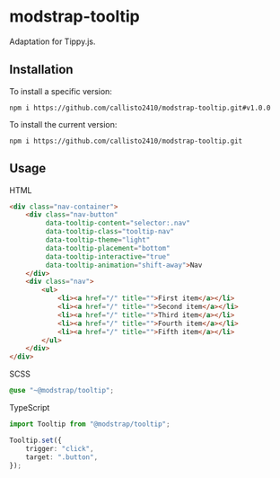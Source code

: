 # modstrap-tooltip

Adaptation for Tippy.js.

## Installation

To install a specific version:
```shell script
npm i https://github.com/callisto2410/modstrap-tooltip.git#v1.0.0
```

To install the current version:
```shell script
npm i https://github.com/callisto2410/modstrap-tooltip.git
```

## Usage

HTML

```html
<div class="nav-container">
    <div class="nav-button"
         data-tooltip-content="selector:.nav"
         data-tooltip-class="tooltip-nav"
         data-tooltip-theme="light"
         data-tooltip-placement="bottom"
         data-tooltip-interactive="true"
         data-tooltip-animation="shift-away">Nav
    </div>
    <div class="nav">
        <ul>
            <li><a href="/" title="">First item</a></li>
            <li><a href="/" title="">Second item</a></li>
            <li><a href="/" title="">Third item</a></li>
            <li><a href="/" title="">Fourth item</a></li>
            <li><a href="/" title="">Fifth item</a></li>
        </ul>
    </div>
</div>
```

SCSS

```scss
@use "~@modstrap/tooltip";
```

TypeScript

```ts
import Tooltip from "@modstrap/tooltip";

Tooltip.set({
    trigger: "click",
    target: ".button",
});
```
